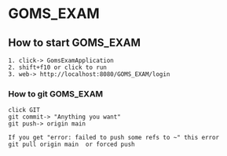 # GOMS_EXAM

## How to start GOMS_EXAM
```
1. click-> GomsExamApplication
2. shift+f10 or click to run
3. web-> http://localhost:8080/GOMS_EXAM/login
```  

### How to git GOMS_EXAM 
```  
click GIT 
git commit-> "Anything you want"  
git push-> origin main  

If you get "error: failed to push some refs to ~" this error   
git pull origin main  or forced push
```  

